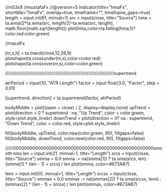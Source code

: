 
//m53x9
//mustafaFx
//@version=5
indicator(title="hmaFx", shorttitle="hmaFx", overlay=true, timeframe="", timeframe_gaps=true)
length = input.int(61, minval=1)
src = input(close, title="Source")
hma = ta.wma(2*ta.wma(src, length/2)-ta.wma(src, length), math.floor(math.sqrt(length)))
plot(hma,color=ta.falling(hma,1)?color.red:color.green)

//macdFx

[m,s,h] = ta.macd(close,12,26,9)
plotshape(ta.crossunder(m,s),color=color.red)
plotshape(ta.crossover(m,s),color=color.green)

/////////////////////////////////////////////////////////////////////supertrend

atrPeriod = input(10, "ATR Length")
factor = input.float(3.0, "Factor", step = 0.01)

[supertrend, direction] = ta.supertrend(factor, atrPeriod)

bodyMiddle = plot((open + close) / 2, display=display.none)
upTrend = plot(direction < 0 ? supertrend : na, "Up Trend", color = color.green, style=plot.style_linebr)
downTrend = plot(direction < 0? na : supertrend, "Down Trend", color = color.red, style=plot.style_linebr)

fill(bodyMiddle, upTrend, color.new(color.green, 90), fillgaps=false)
fill(bodyMiddle, downTrend, color.new(color.red, 90), fillgaps=false)

/////000000000000000000000000000000000000000000000000000smooth sma
len = input.int(21, minval=1, title="Length")
srcs = input(close, title="Source")
smma = 0.0
smma := na(smma[1]) ? ta.sma(srcs, len) : (smma[1] * (len - 1) + srcs) / len
plot(smma, color=#673AB7)

lenx = input.int(50, minval=1, title="Length")
srcsx = input(close, title="Source")
smmax = 0.0
smmax := na(smmax[2]) ? ta.sma(srcsx, lenx) : (smmax[2] * (len - 1) + srcsx) / len
plot(smmax, color=#673AB7)
